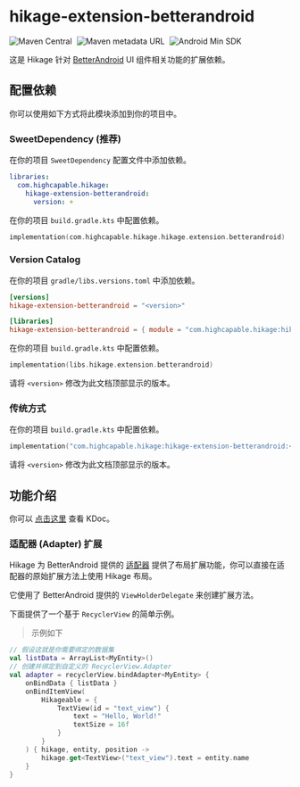 # hikage-extension-betterandroid

![Maven Central](https://img.shields.io/maven-central/v/com.highcapable.hikage/hikage-extension-betterandroid?logo=apachemaven&logoColor=orange&style=flat-square)
<span style="margin-left: 5px"/>
![Maven metadata URL](https://img.shields.io/maven-metadata/v?metadataUrl=https%3A%2F%2Fraw.githubusercontent.com%2FHighCapable%2Fmaven-repository%2Frefs%2Fheads%2Fmain%2Frepository%2Freleases%2Fcom%2Fhighcapable%2Fhikage%2Fhikage-extension-betterandroid%2Fmaven-metadata.xml&logo=apachemaven&logoColor=orange&label=highcapable-maven-releases&style=flat-square)
<span style="margin-left: 5px"/>
![Android Min SDK](https://img.shields.io/badge/Min%20SDK-21-orange?logo=android&style=flat-square)

这是 Hikage 针对 [BetterAndroid](https://github.com/BetterAndroid/BetterAndroid) UI 组件相关功能的扩展依赖。

## 配置依赖

你可以使用如下方式将此模块添加到你的项目中。

### SweetDependency (推荐)

在你的项目 `SweetDependency` 配置文件中添加依赖。

```yaml
libraries:
  com.highcapable.hikage:
    hikage-extension-betterandroid:
      version: +
```

在你的项目 `build.gradle.kts` 中配置依赖。

```kotlin
implementation(com.highcapable.hikage.hikage.extension.betterandroid)
```

### Version Catalog

在你的项目 `gradle/libs.versions.toml` 中添加依赖。

```toml
[versions]
hikage-extension-betterandroid = "<version>"

[libraries]
hikage-extension-betterandroid = { module = "com.highcapable.hikage:hikage-extension-betterandroid", version.ref = "hikage-extension-betterandroid" }
```

在你的项目 `build.gradle.kts` 中配置依赖。

```kotlin
implementation(libs.hikage.extension.betterandroid)
```

请将 `<version>` 修改为此文档顶部显示的版本。

### 传统方式

在你的项目 `build.gradle.kts` 中配置依赖。

```kotlin
implementation("com.highcapable.hikage:hikage-extension-betterandroid:<version>")
```

请将 `<version>` 修改为此文档顶部显示的版本。

## 功能介绍

你可以 [点击这里](kdoc://hikage-extension-betterandroid) 查看 KDoc。

### 适配器 (Adapter) 扩展

Hikage 为 BetterAndroid 提供的 [适配器](https://betterandroid.github.io/BetterAndroid/zh-cn/library/ui-component-adapter)
提供了布局扩展功能，你可以直接在适配器的原始扩展方法上使用 Hikage 布局。

它使用了 BetterAndroid 提供的 `ViewHolderDelegate` 来创建扩展方法。

下面提供了一个基于 `RecyclerView` 的简单示例。

> 示例如下

```kotlin
// 假设这就是你需要绑定的数据集
val listData = ArrayList<MyEntity>()
// 创建并绑定到自定义的 RecyclerView.Adapter
val adapter = recyclerView.bindAdapter<MyEntity> {
    onBindData { listData }
    onBindItemView(
        Hikageable = {
            TextView(id = "text_view") {
                text = "Hello, World!"
                textSize = 16f
            }
        }
    ) { hikage, entity, position ->
        hikage.get<TextView>("text_view").text = entity.name
    }
}
```